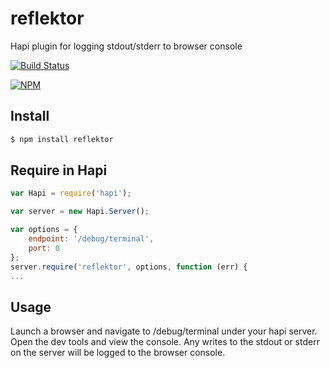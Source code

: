 reflektor
=========

Hapi plugin for logging stdout/stderr to browser console

[![Build Status](https://travis-ci.org/wpreul/reflektor.png)](https://travis-ci.org/wpreul/reflektor)

[![NPM](https://nodei.co/npm/reptile.png?downloads=true&stars=true)](https://nodei.co/npm/reptile/)

## Install

```bash
$ npm install reflektor
```


## Require in Hapi

```javascript
var Hapi = require('hapi');

var server = new Hapi.Server();

var options = {
    endpoint: '/debug/terminal',
    port: 0
};
server.require('reflektor', options, function (err) {
...
```

## Usage

Launch a browser and navigate to /debug/terminal under your hapi server.  Open the dev tools and view the
console.  Any writes to the stdout or stderr on the server will be logged to the browser console.
